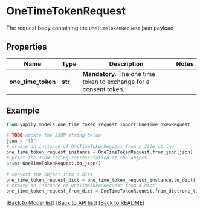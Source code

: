 # OneTimeTokenRequest

The request body containing the `OneTimeTokenRequest` json payload

## Properties
Name | Type | Description | Notes
------------ | ------------- | ------------- | -------------
**one_time_token** | **str** | __Mandatory__. The one time token to exchange for a consent token. | 

## Example

```python
from yapily.models.one_time_token_request import OneTimeTokenRequest

# TODO update the JSON string below
json = "{}"
# create an instance of OneTimeTokenRequest from a JSON string
one_time_token_request_instance = OneTimeTokenRequest.from_json(json)
# print the JSON string representation of the object
print OneTimeTokenRequest.to_json()

# convert the object into a dict
one_time_token_request_dict = one_time_token_request_instance.to_dict()
# create an instance of OneTimeTokenRequest from a dict
one_time_token_request_from_dict = OneTimeTokenRequest.from_dict(one_time_token_request_dict)
```
[[Back to Model list]](../README.md#documentation-for-models) [[Back to API list]](../README.md#documentation-for-api-endpoints) [[Back to README]](../README.md)


